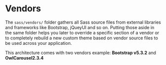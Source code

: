 # Vendors

The `sass/vendors/` folder gathers all Sass source files from external libraries and frameworks like Bootstrap, jQueyUI and so on.
Putting those aside in the same folder helps you later to override a specific section of a vendor or to completely rebuild a new custom theme based on vendor source files to be used across your application.

This architecture comes with two vendors example: **Bootstrap v5.3.2** and **OwlCarousel2.3.4**
